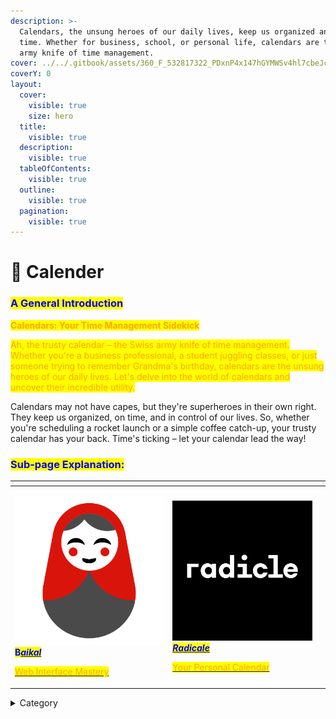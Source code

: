 ```yaml
---
description: >-
  Calendars, the unsung heroes of our daily lives, keep us organized and on
  time. Whether for business, school, or personal life, calendars are the Swiss
  army knife of time management.
cover: ../../.gitbook/assets/360_F_532817322_PDxnP4x147hGYMWSv4hl7cbeJcELfNgD.jpg
coverY: 0
layout:
  cover:
    visible: true
    size: hero
  title:
    visible: true
  description:
    visible: true
  tableOfContents:
    visible: true
  outline:
    visible: true
  pagination:
    visible: true
---
```


# 📅 Calender

### <mark style="color:blue;">**A General Introduction**</mark>

<mark style="color:orange;">**Calendars: Your Time Management Sidekick**</mark>

<mark style="color:orange;">Ah, the trusty calendar – the Swiss army knife of time management. Whether you're a business professional, a student juggling classes, or just someone trying to remember Grandma's birthday, calendars are the unsung heroes of our daily lives. Let's delve into the world of calendars and uncover their incredible utility.</mark>

Calendars may not have capes, but they're superheroes in their own right. They keep us organized, on time, and in control of our lives. So, whether you're scheduling a rocket launch or a simple coffee catch-up, your trusty calendar has your back. Time's ticking – let your calendar lead the way!

### <mark style="color:blue;">Sub-page Explanation:</mark>

<table><thead><tr><th width="238.33333333333331"></th><th></th><th></th></tr></thead><tbody><tr><td><p><img src="../../.gitbook/assets/image (5) (1).png" alt=""> <mark style="color:blue;"><strong>B</strong></mark><a href="https://docs.scaleinfinite.fr/demo-deployment/calender/baikal-deployment"><em><mark style="color:blue;"><strong>aikal</strong></mark></em></a></p><p></p><p><a href="https://docs.scaleinfinite.fr/demo-deployment/calender/baikal-deployment"><mark style="color:orange;">Web Interface Mastery</mark> </a></p></td><td><p><img src="../../.gitbook/assets/image (4) (1).png" alt=""><a href="https://docs.scaleinfinite.fr/demo-deployment/calender/radicale-deployment"><em><mark style="color:blue;"><strong>Radicale</strong></mark></em></a></p><p></p><p><a href="https://docs.scaleinfinite.fr/demo-deployment/calender/radicale-deployment"><mark style="color:orange;">Your Personal Calendar</mark></a></p></td><td></td></tr></tbody></table>

<details>

<summary>Category</summary>

Kubernetes, cloud computing, DevOps, cloud services, hosting platform, container orchestration, cloud infrastructure, cloud deployment, cloud management, cloud technology, cloud solutions, calender

</details>

